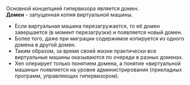 Основной концепцией гипервизора является домен.  
**Домен** - запущенная копия виртуальной машины. 
+ Если виртуальная машина перезагружается, то её домен завершается (в момент перезагрузки) и появляется новый домен. 
+ Более того, даже при миграции содержимое копируется из одного домена в другой домен. 
+ Таким образом, за время своей жизни практически все виртуальные машины оказываются по очереди в разных доменах. 
+ Xen оперирует только понятием домена, а понятие «виртуальной машины» появляется на уровне администрирования (прикладных программ, управляющих гипервизором).
